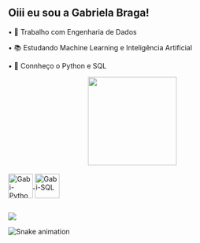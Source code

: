 ## Oiii eu sou a Gabriela Braga!

•	🔭 Trabalho com Engenharia de Dados

•	📚 Estudando Machine Learning e Inteligência Artificial

•	🌱 Connheço o Python e SQL

<div align="center">
  <a href="https://github.com/gabrielabrag">
  <img height="180em" src="https://github-readme-stats.vercel.app/api?username=gabrielabrag&show_icons=true&theme=dracula&include_all_commits=true&count_private=true"/>
  
</div>

<div style="display: inline_block"><br>
  <img align="center" alt="Gabi-Python" height="50" width="50" src="https://cdn.jsdelivr.net/gh/devicons/devicon/icons/python/python-original-wordmark.svg" />       
  <img align="center" alt="Gabi-SQL" height="50" width="50" src= "https://cdn.jsdelivr.net/gh/devicons/devicon/icons/microsoftsqlserver/microsoftsqlserver-plain-wordmark.svg" />
  <i class="devicon-microsoftsqlserver-plain-wordmark"></i>
 
</div>
  
  ##

<div> 
 	
  <a href="https://www.linkedin.com/in/gabriela-braga-10a3b8152/" target="_blank"><img src="https://img.shields.io/badge/-LinkedIn-%230077B5?style=for-the-badge&logo=linkedin&logoColor=white" target="_blank"></a> 
 
  ![Snake animation](https://github.com/gabrielabrag/gabrielabrag/blob/output/github-contribution-grid-snake.svg)
 
</div>
